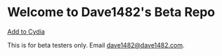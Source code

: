 # Welcome to Dave1482's Beta Repo

[Add to Cydia](cydia://url/https://cydia.saurik.com/api/share#?source=https://beta.dave1482.com/)

This is for beta testers only. Email dave1482@dave1482.com.
